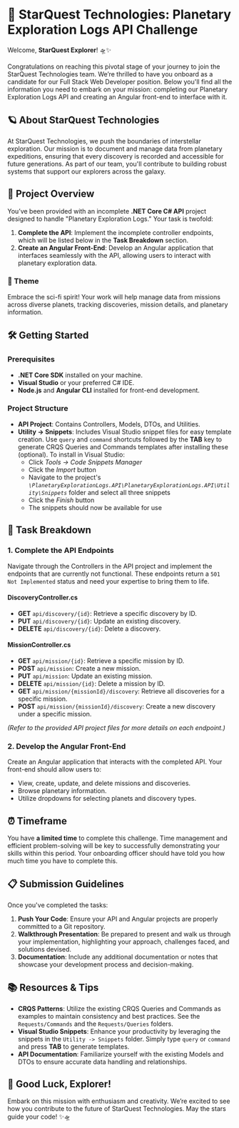 # 🚀 StarQuest Technologies: Planetary Exploration Logs API Challenge

Welcome, **StarQuest Explorer**! 🛸✨

Congratulations on reaching this pivotal stage of your journey to join the StarQuest Technologies team. We’re thrilled to have you onboard as a candidate for our Full Stack Web Developer position. Below you'll find all the information you need to embark on your mission: completing our Planetary Exploration Logs API and creating an Angular front-end to interface with it.

## 🪐 About StarQuest Technologies

At StarQuest Technologies, we push the boundaries of interstellar exploration. Our mission is to document and manage data from planetary expeditions, ensuring that every discovery is recorded and accessible for future generations. As part of our team, you'll contribute to building robust systems that support our explorers across the galaxy.

## 📂 Project Overview

You’ve been provided with an incomplete **.NET Core C# API** project designed to handle "Planetary Exploration Logs." Your task is twofold:

1. **Complete the API**: Implement the incomplete controller endpoints, which will be listed below in the **Task Breakdown** section.
2. **Create an Angular Front-End**: Develop an Angular application that interfaces seamlessly with the API, allowing users to interact with planetary exploration data.

### 🌌 Theme

Embrace the sci-fi spirit! Your work will help manage data from missions across diverse planets, tracking discoveries, mission details, and planetary information.

## 🛠️ Getting Started

### Prerequisites

- **.NET Core SDK** installed on your machine.
- **Visual Studio** or your preferred C# IDE.
- **Node.js** and **Angular CLI** installed for front-end development.

### Project Structure

- **API Project**: Contains Controllers, Models, DTOs, and Utilities.
- **Utility -> Snippets**: Includes Visual Studio snippet files for easy template creation. Use `query` and `command` shortcuts followed by the **TAB** key to generate CRQS Queries and Commands templates after installing these (optional). To install in Visual Studio:
	- Click *Tools -> Code Snippets Manager*
	- Click the *Import* button
	- Navigate to the project's *`\PlanetaryExplorationLogs.API\PlanetaryExplorationLogs.API\Utility\Snippets`* folder and select all three snippets
	- Click the *Finish* button
	- The snippets should now be available for use

## 🧩 Task Breakdown

### 1. Complete the API Endpoints

Navigate through the Controllers in the API project and implement the endpoints that are currently not functional. These endpoints return a `501 Not Implemented` status and need your expertise to bring them to life.

#### **DiscoveryController.cs**

- **GET** `api/discovery/{id}`: Retrieve a specific discovery by ID.
- **PUT** `api/discovery/{id}`: Update an existing discovery.
- **DELETE** `api/discovery/{id}`: Delete a discovery.

#### **MissionController.cs**

- **GET** `api/mission/{id}`: Retrieve a specific mission by ID.
- **POST** `api/mission`: Create a new mission.
- **PUT** `api/mission`: Update an existing mission.
- **DELETE** `api/mission/{id}`: Delete a mission by ID.
- **GET** `api/mission/{missionId}/discovery`: Retrieve all discoveries for a specific mission.
- **POST** `api/mission/{missionId}/discovery`: Create a new discovery under a specific mission.

*(Refer to the provided API project files for more details on each endpoint.)*

### 2. Develop the Angular Front-End

Create an Angular application that interacts with the completed API. Your front-end should allow users to:

- View, create, update, and delete missions and discoveries.
- Browse planetary information.
- Utilize dropdowns for selecting planets and discovery types.

## ⏰ Timeframe

You have **a limited time** to complete this challenge. Time management and efficient problem-solving will be key to successfully demonstrating your skills within this period. Your onboarding officer should have told you how much time you have to complete this.

## 📋 Submission Guidelines

Once you've completed the tasks:

1. **Push Your Code**: Ensure your API and Angular projects are properly committed to a Git repository.
2. **Walkthrough Presentation**: Be prepared to present and walk us through your implementation, highlighting your approach, challenges faced, and solutions devised.
3. **Documentation**: Include any additional documentation or notes that showcase your development process and decision-making.

## 📚 Resources & Tips

- **CRQS Patterns**: Utilize the existing CRQS Queries and Commands as examples to maintain consistency and best practices. See the `Requests/Commands` and the `Requests/Queries` folders.
- **Visual Studio Snippets**: Enhance your productivity by leveraging the snippets in the `Utility -> Snippets` folder. Simply type `query` or `command` and press **TAB** to generate templates.
- **API Documentation**: Familiarize yourself with the existing Models and DTOs to ensure accurate data handling and relationships.

## 🌟 Good Luck, Explorer!

Embark on this mission with enthusiasm and creativity. We’re excited to see how you contribute to the future of StarQuest Technologies. May the stars guide your code! ✨🛸
